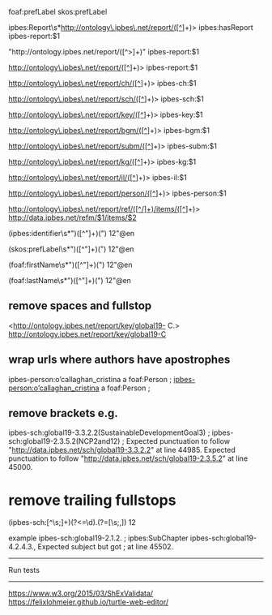 foaf:prefLabel
skos:prefLabel

ipbes:Report\s*<http://ontology\.ipbes\.net/report/([^>]+)>
ipbes:hasReport ipbes-report:$1

"http://ontology\.ipbes\.net/report/([^>]+)"
ipbes-report:$1

<http://ontology\.ipbes\.net/report/([^>]+)>
ipbes-report:$1

<http://ontology\.ipbes\.net/report/ch/([^>]+)>
ipbes-ch:$1

<http://ontology\.ipbes\.net/report/sch/([^>]+)>
ipbes-sch:$1

<http://ontology\.ipbes\.net/report/key/([^>]+)>
ipbes-key:$1

<http://ontology\.ipbes\.net/report/bgm/([^>]+)>
ipbes-bgm:$1

<http://ontology\.ipbes\.net/report/subm/([^>]+)>
ipbes-subm:$1

<http://ontology\.ipbes\.net/report/kg/([^>]+)>
ipbes-kg:$1

<http://ontology\.ipbes\.net/report/il/([^>]+)>
ipbes-il:$1

<http://ontology\.ipbes\.net/report/person/([^>]+)>
ipbes-person:$1

<http://ontology\.ipbes\.net/report/ref/([^/]+)/items/([^>]+)>
<http://data.ipbes.net/refm/$1/items/$2>

(ipbes:identifier\s*")([^"]+)(")
$1$2"@en

(skos:prefLabel\s*")([^"]+)(")
$1$2"@en

(foaf:firstName\s*")([^"]+)(")
$1$2"@en

(foaf:lastName\s*")([^"]+)(")
$1$2"@en

## remove spaces and fullstop
<http://ontology.ipbes.net/report/key/global19- C.>
<http://ontology.ipbes.net/report/key/global19-C>

## wrap urls where authors have apostrophes
ipbes-person:o’callaghan_cristina a foaf:Person ;
<ipbes-person:o’callaghan_cristina> a foaf:Person ;

## remove brackets e.g. 
ipbes-sch:global19-3.3.2.2(SustainableDevelopmentGoal3) ;
ipbes-sch:global19-2.3.5.2(NCP2and12) ;
Expected punctuation to follow "http://data.ipbes.net/sch/global19-3.3.2.2" at line 44985.
Expected punctuation to follow "http://data.ipbes.net/sch/global19-2.3.5.2" at line 45000.

# remove trailing fullstops
(ipbes-sch:[^\s;]+)(?<=\d)\.(?=[\s;,])
$1$2

example
ipbes-sch:global19-2.1.2. ;
ipbes:SubChapter ipbes-sch:global19-4.2.4.3.,
Expected subject but got ; at line 45502.


***********************************************************************
Run tests 
***********************************************************************
https://www.w3.org/2015/03/ShExValidata/
https://felixlohmeier.github.io/turtle-web-editor/

